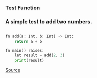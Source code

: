 ### Test Function
### A simple test to add two numbers.


```python

fn add(a: Int, b: Int) -> Int:
    return a + b

fn main() raises:
    let result = add(2, 3)
    print(result)


```

[Source](https://github.com/ratulb/mojo_programming/blob/main/codes/test_example.md)

